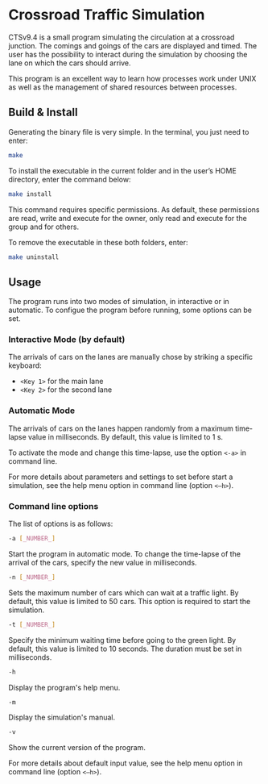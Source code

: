 # Crossroad Traffic Simulation

CTSv9.4 is a small program simulating the circulation at a crossroad junction. The comings and goings of the cars are displayed and timed.
The user has the possibility to interact during the simulation by choosing the lane on which the cars should arrive.

This program is an excellent way to learn how processes work under UNIX as well as the management of shared resources between processes.

## Build & Install

Generating the binary file is very simple. In the terminal, you just need to enter:
```bash
make
```

To install the executable in the current folder and in the user’s HOME directory, enter the command below:
```bash
make install
```
This command requires specific permissions. As default, these permissions are read, write and execute for the owner, only read and execute for the group and for others.

To remove the executable in these both folders, enter:
```bash
make uninstall
```

## Usage

The program runs into two modes of simulation, in interactive or in automatic. To configue the program before running, some options can be set.

### Interactive Mode (by default)

The arrivals of cars on the lanes are manually chose by striking a specific keyboard:
* `<Key 1>` for the main lane
* `<Key 2>` for the second lane

### Automatic Mode

The arrivals of cars on the lanes happen randomly from a maximum time-lapse value in milliseconds. By default, this value is limited to 1 s.

To activate the mode and change this time-lapse, use the option `<-a>` in command line.

For more details about parameters and settings to set before start a simulation, see the help menu option in command line (option `<–h>`).

### Command line options

The list of options is as follows:

```bash
-a [_NUMBER_]
```
Start the program in automatic mode. To change the time-lapse of the arrival of the cars, specify the new value in milliseconds.

```bash
-n [_NUMBER_]
```
Sets the maximum number of cars which can wait at a traffic light. By default, this value is limited to 50 cars. This option is required to start the simulation.

```bash
-t [_NUMBER_]
```
Specify the minimum waiting time before going to the green light. By default, this value is limited to 10 seconds. The duration must be set in milliseconds.

```bash
-h
```
Display the program's help menu.

```bash
-m
```
Display the simulation's manual.

```bash
-v
```
Show the current version of the program.

For more details about default input value, see the help menu option in command line (option `<–h>`).
